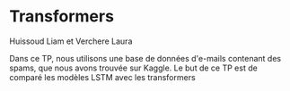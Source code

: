 # Transformers
Huissoud Liam et Verchere Laura

Dans ce TP, nous utilisons une base de données d'e-mails contenant des spams, que nous avons trouvée sur Kaggle.
Le but de ce TP est de comparé les modèles LSTM avec les transformers
